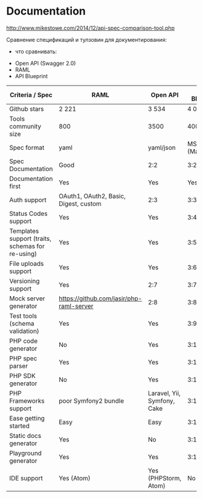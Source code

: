 # Documentation

http://www.mikestowe.com/2014/12/api-spec-comparison-tool.php

Сравнение спецификаций и тулзовин для документирования:

- что сравнивать:
 * Open API (Swagger 2.0)
 * RAML
 * API Blueprint

| Criteria / Spec | RAML | Open API | API Blueprint |
| --- | --- | --- | --- |
| Github stars |  2 221 | 3 534 | 4 092 |
| Tools community size | 800  | 3500 | 400 |
| Spec format | yaml | yaml/json | MSON (Markdown) |
| Spec Documentation | Good | 2:2 | 3:2 |
| Documentation first | Yes | Yes | Yes |
| Auth support | OAuth1, OAuth2, Basic, Digest, custom | 2:3 | 3:3 |
| Status Codes support | Yes | Yes | 3:4 |
| Templates support (traits, schemas for re-using) | Yes | Yes | 3:5 |
| File uploads support | Yes | Yes | 3:6 |
| Versioning support | Yes | 2:7 | 3:7 |
| Mock server generator | https://github.com/jasir/php-raml-server | 2:8 | 3:8 |
| Test tools (schema validation) | Yes | Yes | 3:9 |
| PHP code generator | No | Yes | 3:10 |
| PHP spec parser | Yes | Yes | 3:11 |
| PHP SDK generator | No | Yes | 3:12 |
| PHP Frameworks support | poor Symfony2 bundle | Laravel, Yii, Symfony, Cake | 3:12 |
| Ease getting started | Easy | Easy | 3:13 |
| Static docs generator | Yes | No | 3:14 |
| Playground generator | Yes | Yes | 3:15 |
| IDE support | Yes (Atom) | Yes (PHPStorm, Atom) | No |

